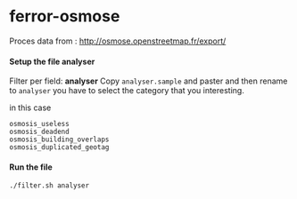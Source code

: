 # ferror-osmose
Proces data from : http://osmose.openstreetmap.fr/export/


#### Setup the file analyser
Filter per field: **analyser**
Copy `analyser.sample` and paster and then rename to `analyser` you have to  select the category that you interesting.

in this case
```
osmosis_useless
osmosis_deadend
osmosis_building_overlaps
osmosis_duplicated_geotag
```

#### Run the file

`./filter.sh analyser`
